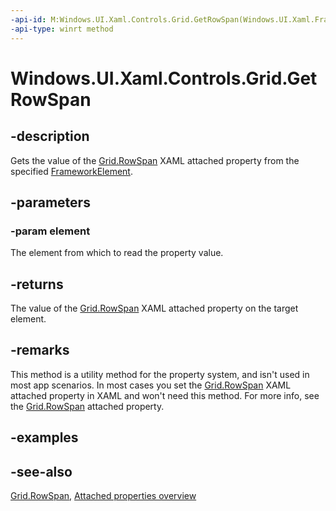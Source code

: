 ```yaml
---
-api-id: M:Windows.UI.Xaml.Controls.Grid.GetRowSpan(Windows.UI.Xaml.FrameworkElement)
-api-type: winrt method
---
```


<!-- Method syntax
public int GetRowSpan(Windows.UI.Xaml.FrameworkElement element)
-->

# Windows.UI.Xaml.Controls.Grid.GetRowSpan

## -description
Gets the value of the [Grid.RowSpan](grid_rowspan.md) XAML attached property from the specified [FrameworkElement](../windows.ui.xaml/frameworkelement.md).



## -parameters
### -param element
The element from which to read the property value.

## -returns
The value of the [Grid.RowSpan](grid_rowspan.md) XAML attached property on the target element.

## -remarks
This method is a utility method for the property system, and isn't used in most app scenarios. In most cases you set the [Grid.RowSpan](grid_rowspan.md) XAML attached property in XAML and won't need this method. For more info, see the [Grid.RowSpan](grid_rowspan.md) attached property.

## -examples

## -see-also

[Grid.RowSpan](grid_rowspan.md), [Attached properties overview](/windows/uwp/xaml-platform/attached-properties-overview)
